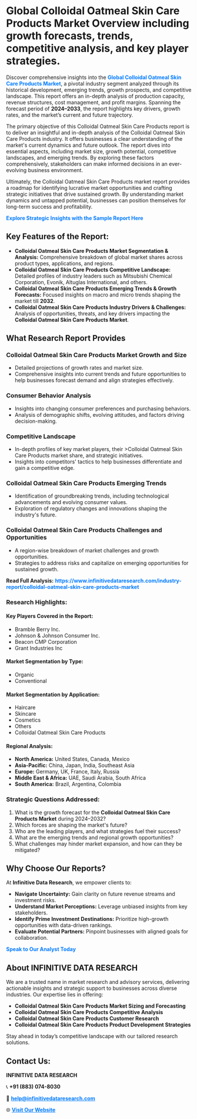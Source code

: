 <h1>Global Colloidal Oatmeal Skin Care Products Market Overview including growth forecasts, trends, competitive analysis, and key player strategies.</h1>
<p>
Discover comprehensive insights into the 
<a href="https://www.infinitivedataresearch.com/industry-report/colloidal-oatmeal-skin-care-products-market" rel="dofollow" style="color: #007BFF; text-decoration: none;"><strong>Global Colloidal Oatmeal Skin Care Products Market</strong></a>, a pivotal industry segment analyzed through its historical development, emerging trends, growth prospects, and competitive landscape. This report offers an in-depth analysis of production capacity, revenue structures, cost management, and profit margins. Spanning the forecast period of <strong>2024–2033</strong>, the report highlights key drivers, growth rates, and the market’s current and future trajectory.
</p>
<p>
The primary objective of this Colloidal Oatmeal Skin Care Products report is to deliver an insightful and in-depth analysis of the Colloidal Oatmeal Skin Care Products industry. It offers businesses a clear understanding of the market's current dynamics and future outlook. The report dives into essential aspects, including market size, growth potential, competitive landscapes, and emerging trends. By exploring these factors comprehensively, stakeholders can make informed decisions in an ever-evolving business environment.
</p>
<p>
Ultimately, the Colloidal Oatmeal Skin Care Products market report provides a roadmap for identifying lucrative market opportunities and crafting strategic initiatives that drive sustained growth. By understanding market dynamics and untapped potential, businesses can position themselves for long-term success and profitability.
</p>
<p>
<a href="https://www.infinitivedataresearch.com/request-sample/reportId=111745" style="color: #007BFF; text-decoration: none;"><strong>Explore Strategic Insights with the Sample Report Here</strong></a>
</p>

<h2>Key Features of the Report:</h2>
<ul>
<li><strong>Colloidal Oatmeal Skin Care Products Market Segmentation & Analysis:</strong> Comprehensive breakdown of global market shares across product types, applications, and regions.</li>
<li><strong>Colloidal Oatmeal Skin Care Products Competitive Landscape:</strong> Detailed profiles of industry leaders such as Mitsubishi Chemical Corporation, Evonik, Altuglas International, and others.</li>
<li><strong>Colloidal Oatmeal Skin Care Products Emerging Trends & Growth Forecasts:</strong> Focused insights on macro and micro trends shaping the market till <strong>2032</strong>.</li>
<li><strong>Colloidal Oatmeal Skin Care Products Industry Drivers & Challenges:</strong> Analysis of opportunities, threats, and key drivers impacting the <strong>Colloidal Oatmeal Skin Care Products Market</strong>.</li>
</ul>

<h2>What Research Report Provides</h2>
<h3>Colloidal Oatmeal Skin Care Products Market Growth and Size</h3>
<ul>
<li>Detailed projections of growth rates and market size.</li>
<li>Comprehensive insights into current trends and future opportunities to help businesses forecast demand and align strategies effectively.</li>
</ul>

<h3>Consumer Behavior Analysis</h3>
<ul>
<li>Insights into changing consumer preferences and purchasing behaviors.</li>
<li>Analysis of demographic shifts, evolving attitudes, and factors driving decision-making.</li>
</ul>

<h3>Competitive Landscape</h3>
<ul>
<li>In-depth profiles of key market players, their >Colloidal Oatmeal Skin Care Products market share, and strategic initiatives.</li>
<li>Insights into competitors' tactics to help businesses differentiate and gain a competitive edge.</li>
</ul>

<h3>Colloidal Oatmeal Skin Care Products Emerging Trends</h3>
<ul>
<li>Identification of groundbreaking trends, including technological advancements and evolving consumer values.</li>
<li>Exploration of regulatory changes and innovations shaping the industry's future.</li>
</ul>

<h3>Colloidal Oatmeal Skin Care Products Challenges and Opportunities</h3>
<ul>
<li>A region-wise breakdown of market challenges and growth opportunities.</li>
<li>Strategies to address risks and capitalize on emerging opportunities for sustained growth.</li>
</ul>
<p><strong>Read Full Analysis:</strong> <a href="https://www.infinitivedataresearch.com/industry-report/colloidal-oatmeal-skin-care-products-market" rel="dofollow" style="color: #007BFF; text-decoration: none;"><strong>https://www.infinitivedataresearch.com/industry-report/colloidal-oatmeal-skin-care-products-market</strong></a></p>
<h3>Research Highlights:</h3>
<h4>Key Players Covered in the Report:</h4>
<ul><li>Bramble Berry Inc.</li><li>Johnson &amp; Johnson Consumer Inc.</li><li>Beacon CMP Corporation</li><li>Grant Industries Inc</li></ul>
<h4>Market Segmentation by Type:</h4>
<ul><li>Organic</li><li>Conventional</li></ul>
<h4>Market Segmentation by Application:</h4>
<ul><li>Haircare</li><li>Skincare</li><li>Cosmetics</li><li>Others</li><li>Colloidal Oatmeal Skin Care Products</li></ul>

<h4>Regional Analysis:</h4>
<ul>
<li><strong>North America:</strong> United States, Canada, Mexico</li>
<li><strong>Asia-Pacific:</strong> China, Japan, India, Southeast Asia</li>
<li><strong>Europe:</strong> Germany, UK, France, Italy, Russia</li>
<li><strong>Middle East & Africa:</strong> UAE, Saudi Arabia, South Africa</li>
<li><strong>South America:</strong> Brazil, Argentina, Colombia</li>
</ul>

<h3>Strategic Questions Addressed:</h3>
<ol>
<li>What is the growth forecast for the <strong>Colloidal Oatmeal Skin Care Products Market</strong> during 2024–2032?</li>
<li>Which forces are shaping the market's future?</li>
<li>Who are the leading players, and what strategies fuel their success?</li>
<li>What are the emerging trends and regional growth opportunities?</li>
<li>What challenges may hinder market expansion, and how can they be mitigated?</li>
</ol>

<h2>Why Choose Our Reports?</h2>
<p>At <strong>Infinitive Data Research</strong>, we empower clients to:</p>
<ul>
<li><strong>Navigate Uncertainty:</strong> Gain clarity on future revenue streams and investment risks.</li>
<li><strong>Understand Market Perceptions:</strong> Leverage unbiased insights from key stakeholders.</li>
<li><strong>Identify Prime Investment Destinations:</strong> Prioritize high-growth opportunities with data-driven rankings.</li>
<li><strong>Evaluate Potential Partners:</strong> Pinpoint businesses with aligned goals for collaboration.</li>
</ul>
<p><a href="https://www.infinitivedataresearch.com/industry-report/colloidal-oatmeal-skin-care-products-market" rel="dofollow" style="color: #007BFF; text-decoration: none;"><strong>Speak to Our Analyst Today</strong></a></p>

<h2>About INFINITIVE DATA RESEARCH</h2>
<p>We are a trusted name in market research and advisory services, delivering actionable insights and strategic support to businesses across diverse industries. Our expertise lies in offering:</p>
<ul>
<li><strong>Colloidal Oatmeal Skin Care Products Market Sizing and Forecasting</strong></li>
<li><strong>Colloidal Oatmeal Skin Care Products Competitive Analysis</strong></li>
<li><strong>Colloidal Oatmeal Skin Care Products Customer Research</strong></li>
<li><strong>Colloidal Oatmeal Skin Care Products Product Development Strategies</strong></li>
</ul>
<p>Stay ahead in today’s competitive landscape with our tailored research solutions.</p>

<h2>Contact Us:</h2>
<p><strong>INFINITIVE DATA RESEARCH</strong></p>
<p>📞 <strong>+91 (883) 074-8030</strong></p>
<p>📧 <strong><a href="mailto:help@infinitivedataresearch.com" style="color: #007BFF;">help@infinitivedataresearch.com</a></strong></p>
<p>🌐 <strong><a href="https://www.infinitivedataresearch.com" rel="dofollow" style="color: #007BFF;">Visit Our Website</a></strong></p>